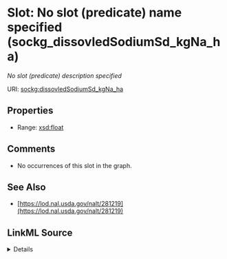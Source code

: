 

# Slot: No slot (predicate) name specified (sockg_dissovledSodiumSd_kgNa_ha)


_No slot (predicate) description specified_







URI: [sockg:dissovledSodiumSd_kgNa_ha](https://idir.uta.edu/sockg-ontology/docs/dissovledSodiumSd_kgNa_ha)



<!-- no inheritance hierarchy -->








## Properties

* Range: [xsd:float](http://www.w3.org/2001/XMLSchema#float)





## Comments

* No occurrences of this slot in the graph.

## See Also

* [https://lod.nal.usda.gov/nalt/281219](https://lod.nal.usda.gov/nalt/281219)



## LinkML Source

<details>

```yaml
name: sockg_dissovledSodiumSd_kgNa_ha
description: No slot (predicate) description specified
title: No slot (predicate) name specified
comments:
- No occurrences of this slot in the graph.
from_schema: soc-kg
see_also:
- https://lod.nal.usda.gov/nalt/281219
rank: 1000
domain: sockg_WaterQualityArea
slot_uri: sockg:dissovledSodiumSd_kgNa_ha
alias: sockg_dissovledSodiumSd_kgNa_ha
range: float

```
</details>